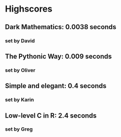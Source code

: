# Highscores #

## Dark Mathematics: **0.0038 seconds** ##
### set by David ###

## The Pythonic Way: **0.009 seconds** ##
### set by Oliver ###

## Simple and elegant: **0.4 seconds** ##
### set by Karin ###

## Low-level C in R: **2.4 seconds** ##
### set by Greg ###
